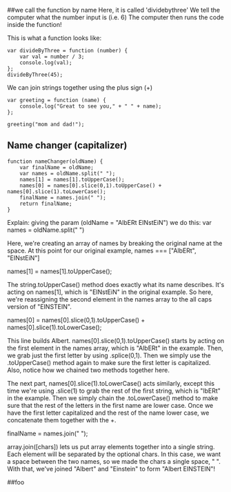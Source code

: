  ##we call the function by name
 Here, it is called 'dividebythree'
We tell the computer what the number input is (i.e. 6)
The computer then runs the code inside the function!

This is what a function looks like:
```
var divideByThree = function (number) {
    var val = number / 3;
    console.log(val);
};
divideByThree(45);
```
We can join strings together using the plus sign (+)

```
var greeting = function (name) {
    console.log("Great to see you," + " " + name);
};

greeting("mom and dad!");
```
## Name changer (capitalizer)

```
function nameChanger(oldName) {
    var finalName = oldName;
    var names = oldName.split(" ");
    names[1] = names[1].toUpperCase();
    names[0] = names[0].slice(0,1).toUpperCase() + names[0].slice(1).toLowerCase();
    finalName = names.join(" ");
    return finalName;
}
```
Explain: giving the param (oldName = "AlbERt EINstEiN") we do this:
var names = oldName.split(" ")

Here, we're creating an array of names by breaking the original name at the space. At this point for our original example, names === ["AlbERt", "EINstEiN"]

names[1] = names[1].toUpperCase();

The string.toUpperCase() method does exactly what its name describes. It's acting on names[1], which is "EINstEiN" in the original example. So here, we're reassigning the second element in the names array to the all caps version of "EINSTEIN".

names[0] = names[0].slice(0,1).toUpperCase() + names[0].slice(1).toLowerCase();

This line builds Albert. names[0].slice(0,1).toUpperCase() starts by acting on the first element in the names array, which is "AlbERt" in the example. Then, we grab just the first letter by using .splice(0,1). Then we simply use the .toUpperCase() method again to make sure the first letter is capitalized. Also, notice how we chained two methods together here.

The next part, names[0].slice(1).toLowerCase() acts similarly, except this time we're using .slice(1) to grab the rest of the first string, which is "lbERt" in the example. Then we simply chain the .toLowerCase() method to make sure that the rest of the letters in the first name are lower case. Once we have the first letter capitalized and the rest of the name lower case, we concatenate them together with the +.

finalName = names.join(" ");

array.join([chars]) lets us put array elements together into a single string. Each element will be separated by the optional chars. In this case, we want a space between the two names, so we made the chars a single space, " ". With that, we've joined "Albert" and "Einstein" to form "Albert EINSTEIN"!

##foo
